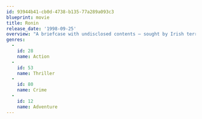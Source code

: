 ```yaml
---
id: 93944b41-cb0d-4738-b135-77a289a093c3
blueprint: movie
title: Ronin
release_date: '1998-09-25'
overview: "A briefcase with undisclosed contents – sought by Irish terrorists and the Russian mob – makes its way into criminals' hands. An Irish liaison assembles a squad of mercenaries, or 'ronin', and gives them the thorny task of recovering the case."
genres:
  -
    id: 28
    name: Action
  -
    id: 53
    name: Thriller
  -
    id: 80
    name: Crime
  -
    id: 12
    name: Adventure
---
```


